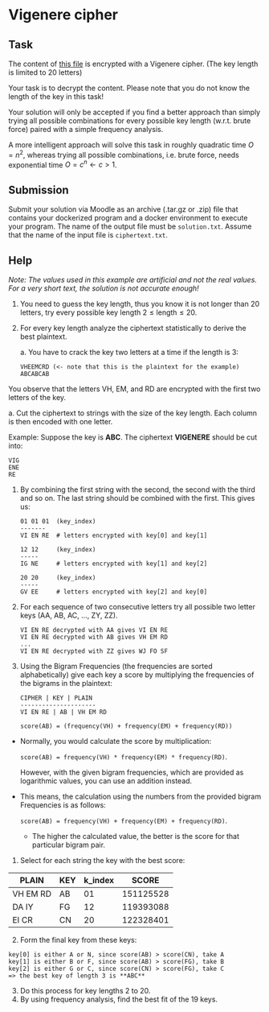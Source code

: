 # Vigenere cipher

## Task

The content of [this file](./ciphertext.txt) is encrypted with a Vigenere cipher.
(The key length is limited to 20 letters)

Your task is to decrypt the content.
Please note that you do not know the length of the key in this task!

Your solution will only be accepted if you find a better approach than simply trying all
possible combinations for every possible key length
(w.r.t. brute force) paired with a simple frequency analysis.

A more intelligent approach will solve this task in roughly quadratic time
$`O = n^2`$, whereas trying all possible combinations, i.e. brute force,
needs exponential time $`O = c^n \leftarrow c > 1`$.

## Submission

Submit your solution via Moodle as an archive (.tar.gz or .zip) file that contains your
dockerized program and a docker environment to execute your program. The name of the output
file must be `solution.txt`.
Assume that the name of the input file is `ciphertext.txt`.

## Help

_Note: The values used in this example are artificial and not the real values.
For a very short text, the solution is not accurate enough!_

1. You need to guess the key length, thus you know it is not longer than 20 letters,
   try every possible key length $`2 \leq \text{length} \leq 20`$.
2. For every key length analyze the ciphertext statistically to derive the best plaintext.

   a. You have to crack the key two letters at a time if the length is 3:

   ```
   VHEEMCRD (<- note that this is the plaintext for the example)
   ABCABCAB
   ```

You observe that the letters VH, EM, and RD are encrypted with the first two letters of the key.

a. Cut the ciphertext to strings with the size of the key length. Each column is then encoded with one letter.

Example:
Suppose the key is **ABC**. The ciphertext **VIGENERE** should be cut into:

    VIG
    ENE
    RE

1. By combining the first string with the second, the second with the third and so on.
   The last string should be combined with the first.
   This gives us:

   ```
   01 01 01  (key_index)
   -------
   VI EN RE  # letters encrypted with key[0] and key[1]

   12 12     (key_index)
   -----
   IG NE     # letters encrypted with key[1] and key[2]

   20 20     (key_index)
   -----
   GV EE     # letters encrypted with key[2] and key[0]
   ```

2. For each sequence of two consecutive letters
   try all possible two letter keys (AA, AB, AC, ..., ZY, ZZ).

   ```
   VI EN RE decrypted with AA gives VI EN RE
   VI EN RE decrypted with AB gives VH EM RD
   ...
   VI EN RE decrypted with ZZ gives WJ FO SF
   ```

3. Using the Bigram Frequencies (the frequencies are sorted alphabetically)
   give each key a score by multiplying the frequencies of the bigrams in the plaintext:

   ```
   CIPHER | KEY | PLAIN
   ---------------------
   VI EN RE | AB | VH EM RD

   score(AB) = (frequency(VH) + frequency(EM) + frequency(RD))
   ```

- Normally, you would calculate the score by multiplication:

  `score(AB) = frequency(VH) * frequency(EM) * frequency(RD)`.

  However, with the given bigram frequencies,
  which are provided as logarithmic values,
  you can use an addition instead.

- This means, the calculation using the numbers from the provided bigram Frequencies is as follows:

  `score(AB) = frequency(VH) + frequency(EM) + frequency(RD)`.

  - The higher the calculated value, the better is the score for that particular bigram pair.

1. Select for each string the key with the best score:

| PLAIN    | KEY | k_index | SCORE     |
| -------- | --- | ------- | --------- |
| VH EM RD | AB  | 01      | 151125528 |
| DA IY    | FG  | 12      | 119393088 |
| EI CR    | CN  | 20      | 122328401 |

2. Form the final key from these keys:

```
key[0] is either A or N, since score(AB) > score(CN), take A
key[1] is either B or F, since score(AB) > score(FG), take B
key[2] is either G or C, since score(CN) > score(FG), take C
=> the best key of length 3 is **ABC**
```

3. Do this process for key lengths 2 to 20.
4. By using frequency analysis, find the best fit of the 19 keys.
